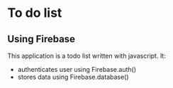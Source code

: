 # To do list
## Using Firebase

This application is a todo list written with javascript. It:
- authenticates user using Firebase.auth()
- stores data using Firebase.database()
